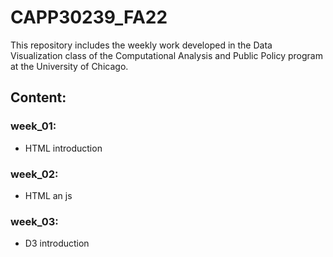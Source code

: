 # CAPP30239_FA22

This repository includes the weekly work developed in the Data Visualization class of the Computational Analysis and Public Policy program at the University of Chicago.

## Content:

### week_01:

- HTML introduction

### week_02:

- HTML an js

### week_03:

- D3 introduction

